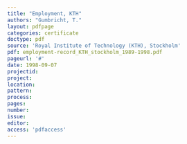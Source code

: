 ```yaml
---
title: "Employment, KTH"
authors: "Gumbricht, T."
layout: pdfpage
categories: certificate
doctype: pdf
source: 'Royal Institute of Technology (KTH), Stockholm'
pdf: employment-record_KTH_stockholm_1989-1998.pdf
pageurl: '#'
date: 1998-09-07
projectid:
project:
location:
pattern:
process:
pages:
number:
issue:
editor:
access: 'pdfaccess'
---
```

